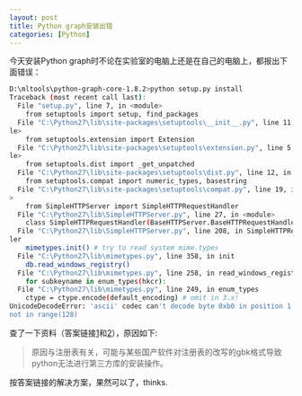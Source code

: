 ```yaml
---
layout: post
title: Python graph安装出错
categories: [Python]
---
```


今天安装Python graph时不论在实验室的电脑上还是在自己的电脑上，都报出下面错误：

```sh
D:\mltools\python-graph-core-1.8.2>python setup.py install
Traceback (most recent call last):
  File "setup.py", line 7, in <module>
    from setuptools import setup, find_packages
  File "C:\Python27\lib\site-packages\setuptools\__init__.py", line 11, in <modu
le>
    from setuptools.extension import Extension
  File "C:\Python27\lib\site-packages\setuptools\extension.py", line 5, in <modu
le>
    from setuptools.dist import _get_unpatched
  File "C:\Python27\lib\site-packages\setuptools\dist.py", line 12, in <module>
    from setuptools.compat import numeric_types, basestring
  File "C:\Python27\lib\site-packages\setuptools\compat.py", line 19, in <module
>
    from SimpleHTTPServer import SimpleHTTPRequestHandler
  File "C:\Python27\lib\SimpleHTTPServer.py", line 27, in <module>
    class SimpleHTTPRequestHandler(BaseHTTPServer.BaseHTTPRequestHandler):
  File "C:\Python27\lib\SimpleHTTPServer.py", line 208, in SimpleHTTPRequestHand
ler
    mimetypes.init() # try to read system mime.types
  File "C:\Python27\lib\mimetypes.py", line 358, in init
    db.read_windows_registry()
  File "C:\Python27\lib\mimetypes.py", line 258, in read_windows_registry
    for subkeyname in enum_types(hkcr):
  File "C:\Python27\lib\mimetypes.py", line 249, in enum_types
    ctype = ctype.encode(default_encoding) # omit in 3.x!
UnicodeDecodeError: 'ascii' codec can't decode byte 0xb0 in position 1: ordinal
not in range(128)
```

查了一下资料（答案链接[1](http://blog.csdn.net/hugleecool/article/details/17996993)和[2](http://my.oschina.net/u/993130/blog/199127)），原因如下:
>原因与注册表有关，可能与某些国产软件对注册表的改写的gbk格式导致python无法进行第三方库的安装操作。

按答案链接的解决方案，果然可以了，thinks.



